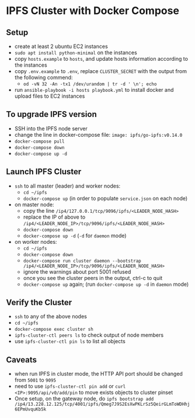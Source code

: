 # IPFS Cluster with Docker Compose

## Setup

- create at least 2 ubuntu EC2 instances
- `sudo apt install python-minimal` on the instances
- copy `hosts.example` to `hosts`, and update hosts information according to the instances
- copy `.env.example` to `.env`, replace `CLUSTER_SECRET` with the output from the following commend:
  - `od -vN 32 -An -tx1 /dev/urandom | tr -d ' \n'; echo`
- run `ansible-playbook -i hosts playbook.yml` to install docker and upload files to EC2 instances

## To upgrade IPFS version

- SSH into the IPFS node server
- change the line in docker-compose file: `image: ipfs/go-ipfs:v0.14.0`
- `docker-compose pull`
- `docker-compose down`
- `docker-compose up -d`

## Launch IPFS Cluster

- `ssh` to all master (leader) and worker nodes:
  - `cd ~/ipfs`
  - `docker-compose up` (in order to populate `service.json` on each node)
- on master node:
  - copy the line `/ip4/127.0.0.1/tcp/9096/ipfs/<LEADER_NODE_HASH>`
  - replace the IP of above to `/ip4/<LEADER_NODE_IP>/tcp/9096/ipfs/<LEADER_NODE_HASH>`
  - `docker-compose down`
  - `docker-compose up -d` (`-d` for `daemon` mode)
- on worker nodes:
  - `cd ~/ipfs`
  - `docker-compose down`
  - `docker-compose run cluster daemon --bootstrap /ip4/<LEADER_NODE_IP>/tcp/9096/ipfs/<LEADER_NODE_HASH>`
  - ignore the warnings about port 5001 refused
  - once you see the cluster peers in the output, ctrl-c to quit
  - `docker-compose up` again; (run `docker-compose up -d` in `daemon` mode)

## Verify the Cluster

- `ssh` to any of the above nodes
- `cd ~/ipfs`
- `docker-compose exec cluster sh`
- `ipfs-cluster-ctl peers ls` to check output of node members
- use `ipfs-cluster-ctl pin ls` to list all objects

## Caveats

- when run IPFS in cluster mode, the HTTP API port should be changed from `5001` to `9095`
- need to use `ipfs-cluster-ctl pin add` or `curl <IP>:9095/api/v0/add/pin` to move exists objects to cluster pinset
- Once setup, on the gateway node, do `ipfs bootstrap add /ip4/13.228.12.125/tcp/4001/ipfs/Qmeg7J9S2EsXwPKLrSz5QeirGLmToWDHhj6EPmUvquKb5k`
